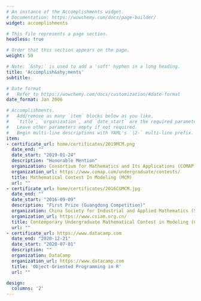 ```yaml
---
# An instance of the Accomplishments widget.
# Documentation: https://wowchemy.com/docs/page-builder/
widget: accomplishments

# This file represents a page section.
headless: true

# Order that this section appears on the page.
weight: 50

# Note: `&shy;` is used to add a 'soft' hyphen in a long heading.
title: 'Accomplish&shy;ments'
subtitle:

# Date format
#   Refer to https://wowchemy.com/docs/customization/#date-format
date_format: Jan 2006

# Accomplishments.
#   Add/remove as many `item` blocks below as you like.
#   `title`, `organization`, and `date_start` are the required parameters.
#   Leave other parameters empty if not required.
#   Begin multi-line descriptions with YAML's `|2-` multi-line prefix.
item:
- certificate_url: home/certificates/2019MCM.png
  date_end: ""
  date_start: "2019-01-24"
  description: "Honorable Mention"
  organization: Consortium for Mathematics and Its Applications (COMAP)
  organization_url: https://www.comap.com/undergraduate/contests/
  title: Mathematical Contest In Modeling (MCM)
  url: ""
- certificate_url: home/certificates/2016CUMCM.jpg
  date_end: ""
  date_start: "2016-09-09"
  description: "First Prize (Guangdong Competition)"
  organization: China Society for Industrial and Applied Mathematics (SCIAM)
  organization_url: https://www.csiam.org.cn/
  title: Contemporary Undergraduate Mathematical Contest in Modeling (CUMCM)
  url: ""
- certificate_url: https://www.datacamp.com
  date_end: "2020-12-21"
  date_start: "2020-07-01"
  description: ""
  organization: DataCamp
  organization_url: https://www.datacamp.com
  title: 'Object-Oriented Programming in R'
  url: ""

design:
  columns: '2' 
---
```

